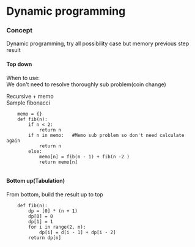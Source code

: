 # Dynamic programming
### Concept
Dynamic programming, try all possibility case but memory previous step result  
#### Top down
When to use:  
We don't need to resolve thoroughly sub problem(coin change)

Recursive + memo  
Sample fibonacci
```plaintext
    memo = {}
    def fib(n):
        if n < 2:
            return n
        if n in memo:   #Memo sub problem so don't need calculate again
            return n
        else:
            memo[n] = fib(n - 1) + fib(n -2 )
            return memo[n]
    
```
#### Bottom up(Tabulation)
From bottom, build the result up to top
```plaintext
    def fib(n):
        dp = [0] * (n + 1)
        dp[0] = 0
        dp[1] = 1
        for i in range(2, n):
            dp[i] = d[i - 1] + dp[i - 2]
        return dp[n]
```


